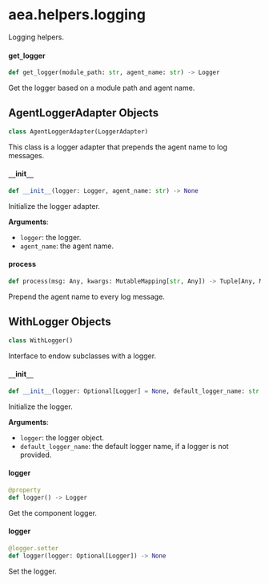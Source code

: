 <a id="aea.helpers.logging"></a>

# aea.helpers.logging

Logging helpers.

<a id="aea.helpers.logging.get_logger"></a>

#### get`_`logger

```python
def get_logger(module_path: str, agent_name: str) -> Logger
```

Get the logger based on a module path and agent name.

<a id="aea.helpers.logging.AgentLoggerAdapter"></a>

## AgentLoggerAdapter Objects

```python
class AgentLoggerAdapter(LoggerAdapter)
```

This class is a logger adapter that prepends the agent name to log messages.

<a id="aea.helpers.logging.AgentLoggerAdapter.__init__"></a>

#### `__`init`__`

```python
def __init__(logger: Logger, agent_name: str) -> None
```

Initialize the logger adapter.

**Arguments**:

- `logger`: the logger.
- `agent_name`: the agent name.

<a id="aea.helpers.logging.AgentLoggerAdapter.process"></a>

#### process

```python
def process(msg: Any, kwargs: MutableMapping[str, Any]) -> Tuple[Any, MutableMapping[str, Any]]
```

Prepend the agent name to every log message.

<a id="aea.helpers.logging.WithLogger"></a>

## WithLogger Objects

```python
class WithLogger()
```

Interface to endow subclasses with a logger.

<a id="aea.helpers.logging.WithLogger.__init__"></a>

#### `__`init`__`

```python
def __init__(logger: Optional[Logger] = None, default_logger_name: str = "aea") -> None
```

Initialize the logger.

**Arguments**:

- `logger`: the logger object.
- `default_logger_name`: the default logger name, if a logger is not provided.

<a id="aea.helpers.logging.WithLogger.logger"></a>

#### logger

```python
@property
def logger() -> Logger
```

Get the component logger.

<a id="aea.helpers.logging.WithLogger.logger"></a>

#### logger

```python
@logger.setter
def logger(logger: Optional[Logger]) -> None
```

Set the logger.

